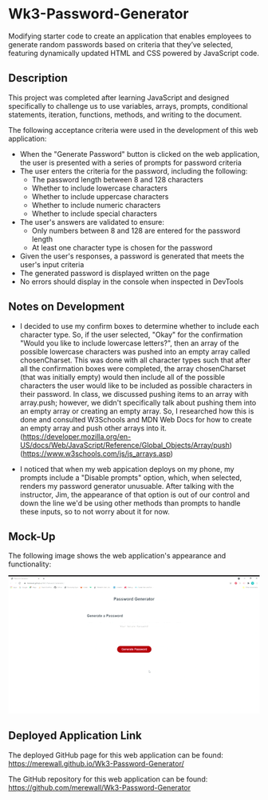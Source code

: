 # Wk3-Password-Generator
Modifying starter code to create an application that enables employees to generate random passwords based on criteria that they’ve selected, featuring dynamically updated HTML and CSS powered by JavaScript code.

## Description
This project was completed after learning JavaScript and designed specifically to challenge us to use variables, arrays, prompts, conditional statements, iteration, functions, methods, and writing to the document.

The following acceptance criteria were used in the development of this web application:

* When the "Generate Password" button is clicked on the web application, the user is presented with a series of prompts for password criteria
* The user enters the criteria for the password, including the following:
    * The password length between 8 and 128 characters
    * Whether to include lowercase characters
    * Whether to include uppercase characters
    * Whether to include numeric characters
    * Whether to include special characters
* The user's answers are validated to ensure:
    * Only numbers between 8 and 128 are entered for the password length
    * At least one character type is chosen for the password
* Given the user's responses, a password is generated that meets the user's input criteria
* The generated password is displayed written on the page
* No errors should display in the console when inspected in DevTools

## Notes on Development
* I decided to use my confirm boxes to determine whether to include each character type. So, if the user selected, "Okay" for the confirmation "Would you like to include lowercase letters?", then an array of the possible lowercase characters was pushed into an empty array called chosenCharset. This was done with all character types such that after all the confirmation boxes were completed, the array chosenCharset (that was initially empty) would then include all of the possible characters the user would like to be included as possible characters in their password. In class, we discussed pushing items to an array with array.push; however, we didn't specifically talk about pushing them into an empty array or creating an empty array. So, I researched how this is done and consulted W3Schools and MDN Web Docs for how to create an empty array and push other arrays into it. (https://developer.mozilla.org/en-US/docs/Web/JavaScript/Reference/Global_Objects/Array/push) (https://www.w3schools.com/js/js_arrays.asp)

* I noticed that when my web appication deploys on my phone, my prompts include a "Disable prompts" option, which, when selected, renders my password generator unusuable. After talking with the instructor, Jim, the appearance of that option is out of our control and down the line we'd be using other methods than prompts to handle these inputs, so to not worry about it for now.

## Mock-Up

The following image shows the web application's appearance and functionality:

![Demo video of password generator](https://github.com/merewall/Wk3-Password-Generator/blob/main/Assets/Images/password-generator-demo.gif)    

## Deployed Application Link

The deployed GitHub page for this web application can be found: 
https://merewall.github.io/Wk3-Password-Generator/

The GitHub repository for this web application can be found:
https://github.com/merewall/Wk3-Password-Generator